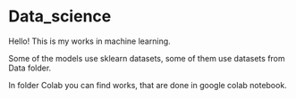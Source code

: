 # Data_science

Hello! This is my works in machine learning.

Some of the models use sklearn datasets, some of them use datasets from Data folder.

In folder Colab you can find works, that are done in google colab notebook.
